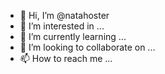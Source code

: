 - 👋 Hi, I’m @natahoster
- 👀 I’m interested in ...
- 🌱 I’m currently learning ...
- 💞️ I’m looking to collaborate on ...
- 📫 How to reach me ...

<!---
natahoster/natahoster is a ✨ special ✨ repository because its `README.md` (this file) appears on your GitHub profile.
You can click the Preview link to take a look at your changes.
--->
